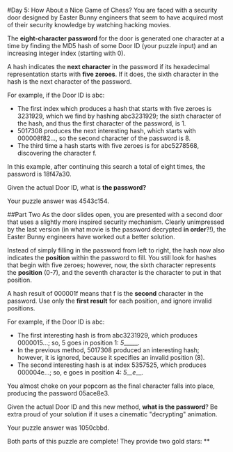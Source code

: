 #Day 5: How About a Nice Game of Chess?
You are faced with a security door designed by Easter Bunny engineers that seem to have acquired most of their
security knowledge by watching hacking movies.

The **eight-character password** for the door is generated one character at a time by finding the MD5 hash of some Door
ID (your puzzle input) and an increasing integer index (starting with 0).

A hash indicates the **next character** in the password if its hexadecimal representation starts with **five zeroes**. If 
it does, the sixth character in the hash is the next character of the password.

For example, if the Door ID is abc:

* The first index which produces a hash that starts with five zeroes is 3231929, which we find by hashing abc3231929; the sixth character of the hash, and thus the first character of the password, is 1.
* 5017308 produces the next interesting hash, which starts with 000008f82..., so the second character of the password is 8.
* The third time a hash starts with five zeroes is for abc5278568, discovering the character f.

In this example, after continuing this search a total of eight times, the password is 18f47a30.

Given the actual Door ID, what is **the password?**

Your puzzle answer was 4543c154.

##Part Two
As the door slides open, you are presented with a second door that uses a slightly more inspired security mechanism. 
Clearly unimpressed by the last version (in what movie is the password decrypted **in order**?!), the Easter Bunny 
engineers have worked out a better solution.

Instead of simply filling in the password from left to right, the hash now also indicates the **position** within the 
password to fill. You still look for hashes that begin with five zeroes; however, now, the sixth character 
represents the **position** (0-7), and the seventh character is the character to put in that position.

A hash result of 000001f means that f is the **second** character in the password. Use only the **first result** for each 
position, and ignore invalid positions.

For example, if the Door ID is abc:

* The first interesting hash is from abc3231929, which produces 0000015...; so, 5 goes in position 1: _5______.
* In the previous method, 5017308 produced an interesting hash; however, it is ignored, because it specifies an invalid position (8).
* The second interesting hash is at index 5357525, which produces 000004e...; so, e goes in position 4: _5__e___.

You almost choke on your popcorn as the final character falls into place, producing the password 05ace8e3.

Given the actual Door ID and this new method, **what is the password**? Be extra proud of your solution if it 
uses a cinematic "decrypting" animation.

Your puzzle answer was 1050cbbd.

Both parts of this puzzle are complete! They provide two gold stars: **
